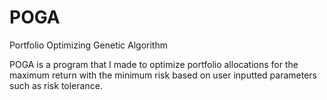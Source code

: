 # POGA
Portfolio Optimizing Genetic Algorithm


POGA is a program that I made to optimize portfolio allocations for the maximum return with the minimum risk based on user inputted parameters such as risk tolerance. 
